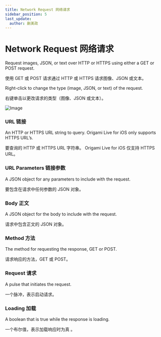 ```yaml
---
title: Network Request 网络请求
sidebar_position: 5
last_update:
  author: 蒯美政
---
```


# Network Request 网络请求

Request images, JSON, or text over HTTP or HTTPS using either a GET or POST request.

使用 GET 或 POST 请求通过 HTTP 或 HTTPS 请求图像、JSON 或文本。

Right-click to change the type (image, JSON, or text) of the request.

右键单击以更改请求的类型（图像、JSON 或文本）。

![Image](@site/static/img/docs/Data/network-request.png)

### URL 链接

An HTTP or HTTPS URL string to query. Origami Live for iOS only supports HTTPS URL’s.

要查询的 HTTP 或 HTTPS URL 字符串。 Origami Live for iOS 仅支持 HTTPS URL。

### URL Parameters 链接参数

A JSON object for any parameters to include with the request.

要包含在请求中任何参数的 JSON 对象。

### Body 正文

A JSON object for the body to include with the request.

请求中包含正文的 JSON 对象。

### Method 方法

The method for requesting the response, GET or POST.

请求响应的方法，GET 或 POST。

### Request 请求

A pulse that initiates the request.

一个脉冲，表示启动请求。

### Loading 加载

A boolean that is true while the response is loading.

一个布尔值，表示加载响应时为真 。

